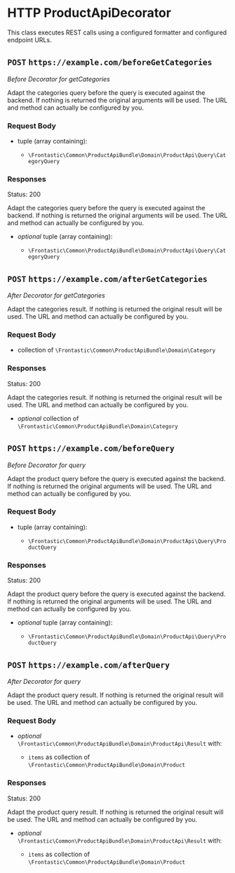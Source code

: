 # HTTP ProductApiDecorator

This class executes REST calls using a configured formatter and configured
endpoint URLs.

## `POST` `https://example.com/beforeGetCategories`

*Before Decorator for getCategories*

Adapt the categories query before the query is executed against the
backend. If nothing is returned the original arguments will be used.
The URL and method can actually be configured by you.

### Request Body

* tuple (array containing):

  * `\Frontastic\Common\ProductApiBundle\Domain\ProductApi\Query\CategoryQuery`

### Responses

Status: 200

Adapt the categories query before the query is executed against the backend.
If nothing is returned the original arguments will be used. The URL and method
can actually be configured by you.

* *optional* tuple (array containing):

    * `\Frontastic\Common\ProductApiBundle\Domain\ProductApi\Query\CategoryQuery`

## `POST` `https://example.com/afterGetCategories`

*After Decorator for getCategories*

Adapt the categories result. If nothing is returned the original result
will be used. The URL and method can actually be configured by you.

### Request Body

* collection of `\Frontastic\Common\ProductApiBundle\Domain\Category`

### Responses

Status: 200

Adapt the categories result. If nothing is returned the original result will
be used. The URL and method can actually be configured by you.

* *optional* collection of `\Frontastic\Common\ProductApiBundle\Domain\Category`

## `POST` `https://example.com/beforeQuery`

*Before Decorator for query*

Adapt the product query before the query is executed against the
backend. If nothing is returned the original arguments will be used.
The URL and method can actually be configured by you.

### Request Body

* tuple (array containing):

  * `\Frontastic\Common\ProductApiBundle\Domain\ProductApi\Query\ProductQuery`

### Responses

Status: 200

Adapt the product query before the query is executed against the backend. If
nothing is returned the original arguments will be used. The URL and method
can actually be configured by you.

* *optional* tuple (array containing):

    * `\Frontastic\Common\ProductApiBundle\Domain\ProductApi\Query\ProductQuery`

## `POST` `https://example.com/afterQuery`

*After Decorator for query*

Adapt the product query result. If nothing is returned the original
result will be used. The URL and method can actually be configured by
you.

### Request Body

* *optional* `\Frontastic\Common\ProductApiBundle\Domain\ProductApi\Result` with:

    * `items` as collection of `\Frontastic\Common\ProductApiBundle\Domain\Product`

### Responses

Status: 200

Adapt the product query result. If nothing is returned the original result
will be used. The URL and method can actually be configured by you.

* *optional* `\Frontastic\Common\ProductApiBundle\Domain\ProductApi\Result` with:

    * `items` as collection of `\Frontastic\Common\ProductApiBundle\Domain\Product`

